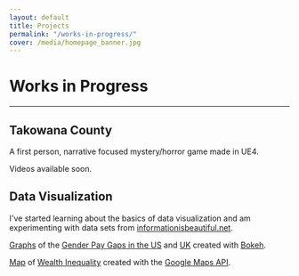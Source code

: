 ```yaml
---
layout: default
title: Projects
permalink: "/works-in-progress/"
cover: /media/homepage_banner.jpg
---
```


# Works in Progress

<hr/>

## Takowana County

A first person, narrative focused mystery/horror game made in UE4.

Videos available soon.


## Data Visualization

I've started learning about the basics of data visualization and am experimenting with data sets from [informationisbeautiful.net](https://informationisbeautiful.net/).

[Graphs](http://nickammann.com/hidden/datavis/PayGap.html) of the [Gender Pay Gaps in the US](https://docs.google.com/spreadsheets/d/1iS_v3pauWEOiHvpohQ5Gn0v1GH4lS-9xd9IIUtMfo5s/edit#gid=24) and [UK](https://docs.google.com/spreadsheets/d/1io1uIS6HKA0vMZa1xBfoOOlezdqwSGUB2gsGvkiQHlE/edit#gid=0) created with [Bokeh](https://bokeh.pydata.org/en/latest/).

[Map](http://nickammann.com/hidden/datavis/generatedMap.html) of [Wealth Inequality](https://docs.google.com/spreadsheets/d/1N_Hc-xKr7DQc8bZAvLROGWr5Cr-A6MfGnH91fFW3ZwA/edit#gid=1) created with the [Google Maps API](https://developers.google.com/chart/interactive/docs/gallery/geochart).